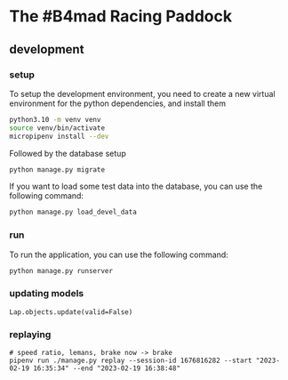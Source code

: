 # The #B4mad Racing Paddock

## development

### setup

To setup the development environment, you need to create a new virtual environment for the python dependencies, and install them

```bash
python3.10 -m venv venv
source venv/bin/activate
micropipenv install --dev
```

Followed by the database setup

```bash
python manage.py migrate
```

If you want to load some test data into the database, you can use the following command:

```bash
python manage.py load_devel_data
```

### run

To run the application, you can use the following command:

```bash
python manage.py runserver
```

### updating models


```
Lap.objects.update(valid=False)
```

### replaying

```
# speed ratio, lemans, brake now -> brake
pipenv run ./manage.py replay --session-id 1676816282 --start "2023-02-19 16:35:34" --end "2023-02-19 16:38:48"
```
